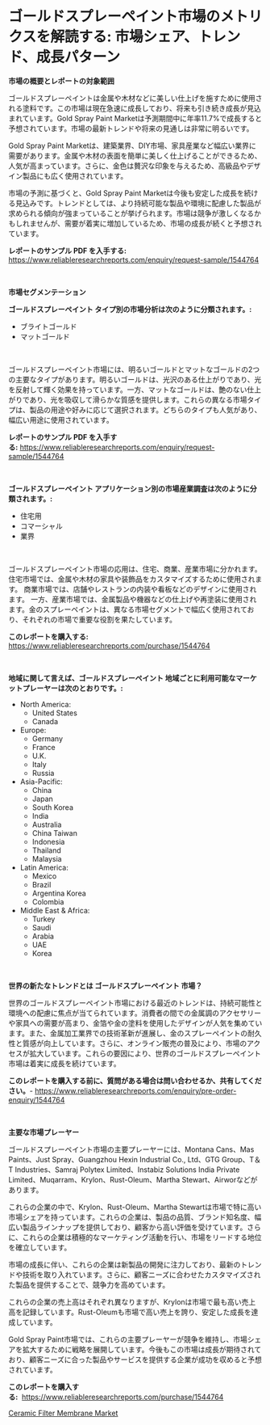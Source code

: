 <p><h1>ゴールドスプレーペイント市場のメトリクスを解読する: 市場シェア、トレンド、成長パターン</h1></p><p><strong>市場の概要とレポートの対象範囲</strong></p>
<p><p>ゴールドスプレーペイントは金属や木材などに美しい仕上げを施すために使用される塗料です。この市場は現在急速に成長しており、将来も引き続き成長が見込まれています。Gold Spray Paint Marketは予測期間中に年率11.7%で成長すると予想されています。市場の最新トレンドや将来の見通しは非常に明るいです。</p><p>Gold Spray Paint Marketは、建築業界、DIY市場、家具産業など幅広い業界に需要があります。金属や木材の表面を簡単に美しく仕上げることができるため、人気が高まっています。さらに、金色は贅沢な印象を与えるため、高級品やデザイン製品にも広く使用されています。</p><p>市場の予測に基づくと、Gold Spray Paint Marketは今後も安定した成長を続ける見込みです。トレンドとしては、より持続可能な製品や環境に配慮した製品が求められる傾向が強まっていることが挙げられます。市場は競争が激しくなるかもしれませんが、需要が着実に増加しているため、市場の成長が続くと予想されています。</p></p>
<p><strong>レポートのサンプル PDF を入手する:</strong> <a href="https://www.reliableresearchreports.com/enquiry/request-sample/1544764">https://www.reliableresearchreports.com/enquiry/request-sample/1544764</a></p>
<p>&nbsp;</p>
<p><strong>市場セグメンテーション</strong></p>
<p><strong>ゴールドスプレーペイント タイプ別の市場分析は次のように分類されます。:</strong></p>
<p><ul><li>ブライトゴールド</li><li>マットゴールド</li></ul></p>
<p>&nbsp;</p>
<p><p>ゴールドスプレーペイント市場には、明るいゴールドとマットなゴールドの2つの主要なタイプがあります。明るいゴールドは、光沢のある仕上がりであり、光を反射して輝く効果を持っています。一方、マットなゴールドは、艶のない仕上がりであり、光を吸収して滑らかな質感を提供します。これらの異なる市場タイプは、製品の用途や好みに応じて選択されます。どちらのタイプも人気があり、幅広い用途に使用されています。</p></p>
<p><strong>レポートのサンプル PDF を入手する:</strong>&nbsp;<a href="https://www.reliableresearchreports.com/enquiry/request-sample/1544764">https://www.reliableresearchreports.com/enquiry/request-sample/1544764</a></p>
<p>&nbsp;</p>
<p><strong> ゴールドスプレーペイント アプリケーション別の市場産業調査は次のように分類されます。:</strong></p>
<p><ul><li>住宅用</li><li>コマーシャル</li><li>業界</li></ul></p>
<p>&nbsp;</p>
<p><p>ゴールドスプレーペイント市場の応用は、住宅、商業、産業市場に分かれます。住宅市場では、金属や木材の家具や装飾品をカスタマイズするために使用されます。 商業市場では、店舗やレストランの内装や看板などのデザインに使用されます。 一方、産業市場では、金属製品や機器などの仕上げや再塗装に使用されます。金のスプレーペイントは、異なる市場セグメントで幅広く使用されており、それぞれの市場で重要な役割を果たしています。</p></p>
<p><strong>このレポートを購入する:</strong>&nbsp; <a href="https://www.reliableresearchreports.com/purchase/1544764">https://www.reliableresearchreports.com/purchase/1544764</a></p>
<p>&nbsp;</p>
<p><strong>地域に関して言えば、ゴールドスプレーペイント 地域ごとに利用可能なマーケットプレーヤーは次のとおりです。:</strong></p>
<p><ul>
    <li>
        North America:
        <ul>
            <li>United States</li>
            <li>Canada</li>
        </ul>
    </li>
    <li>
        Europe:
        <ul>
            <li>Germany</li>
            <li>France</li>
            <li>U.K.</li>
            <li>Italy</li>
            <li>Russia</li>
        </ul>
    </li>
    <li>
        Asia-Pacific:
        <ul>
            <li>China</li>
            <li>Japan</li>
            <li>South Korea</li>
            <li>India</li>
            <li>Australia</li>
            <li>China Taiwan</li>
            <li>Indonesia</li>
            <li>Thailand</li>
            <li>Malaysia</li>
        </ul>
    </li>
    <li>
        Latin America:
        <ul>
            <li>Mexico</li>
            <li>Brazil</li>
            <li>Argentina Korea</li>
            <li>Colombia</li>
        </ul>
    </li>
    <li>
        Middle East & Africa:
        <ul>
            <li>Turkey</li>
            <li>Saudi</li>
            <li>Arabia</li>
            <li>UAE</li>
            <li>Korea</li>
        </ul>
    </li>
    </ul></p>
<p>&nbsp;</p>
<p><strong>世界の新たなトレンドとは ゴールドスプレーペイント 市場？</strong></p>
<p><p>世界のゴールドスプレーペイント市場における最近のトレンドは、持続可能性と環境への配慮に焦点が当てられています。消費者の間での金属調のアクセサリーや家具への需要が高まり、金箔や金の塗料を使用したデザインが人気を集めています。また、金属加工業界での技術革新が進展し、金のスプレーペイントの耐久性と質感が向上しています。さらに、オンライン販売の普及により、市場のアクセスが拡大しています。これらの要因により、世界のゴールドスプレーペイント市場は着実に成長を続けています。</p></p>
<p><strong>このレポートを購入する前に、質問がある場合は問い合わせるか、共有してください。</strong>- <a href="https://www.reliableresearchreports.com/enquiry/pre-order-enquiry/1544764">https://www.reliableresearchreports.com/enquiry/pre-order-enquiry/1544764</a></p>
<p>&nbsp;</p>
<p><strong>主要な市場プレーヤー</strong></p>
<p><p>ゴールドスプレーペイント市場の主要プレーヤーには、Montana Cans、Mas Paints、Just Spray、Guangzhou Hexin Industrial Co., Ltd、GTG Group、T＆T Industries、Samraj Polytex Limited、Instabiz Solutions India Private Limited、Muqarram、Krylon、Rust-Oleum、Martha Stewart、Airworなどがあります。</p><p>これらの企業の中で、Krylon、Rust-Oleum、Martha Stewartは市場で特に高い市場シェアを持っています。これらの企業は、製品の品質、ブランド知名度、幅広い製品ラインナップを提供しており、顧客から高い評価を受けています。さらに、これらの企業は積極的なマーケティング活動を行い、市場をリードする地位を確立しています。</p><p>市場の成長に伴い、これらの企業は新製品の開発に注力しており、最新のトレンドや技術を取り入れています。さらに、顧客ニーズに合わせたカスタマイズされた製品を提供することで、競争力を高めています。</p><p>これらの企業の売上高はそれぞれ異なりますが、Krylonは市場で最も高い売上高を記録しています。Rust-Oleumも市場で高い売上を誇り、安定した成長を達成しています。</p><p>Gold Spray Paint市場では、これらの主要プレーヤーが競争を維持し、市場シェアを拡大するために戦略を展開しています。今後もこの市場は成長が期待されており、顧客ニーズに合った製品やサービスを提供する企業が成功を収めると予想されています。</p></p>
<p><strong>このレポートを購入する:</strong>&nbsp;&nbsp;<a href="https://www.reliableresearchreports.com/purchase/1544764">https://www.reliableresearchreports.com/purchase/1544764</a></p>
<p><p><a href="https://noble-drawer-34c.notion.site/Ceramic-Filter-Membrane-Market-Provides-a-Comprehensive-Analysis-Including-a-Macro-Overview-of-the-M-3e1144b2795a4a9090307ec83a75eb38">Ceramic Filter Membrane Market</a></p></p>
